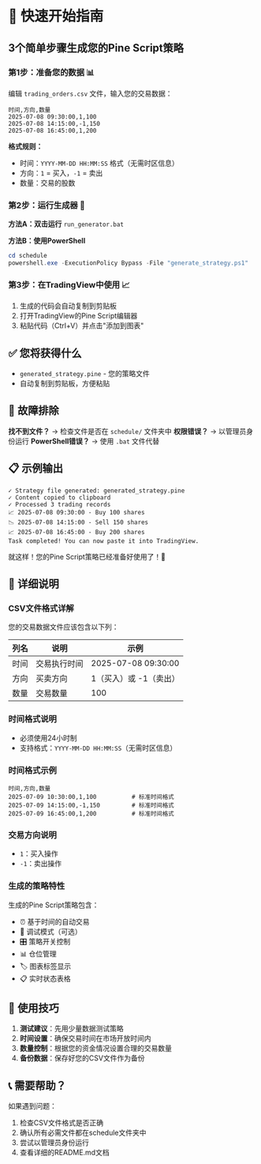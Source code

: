 # 🚀 快速开始指南

## 3个简单步骤生成您的Pine Script策略

### 第1步：准备您的数据 📊
编辑 `trading_orders.csv` 文件，输入您的交易数据：
```csv
时间,方向,数量
2025-07-08 09:30:00,1,100
2025-07-08 14:15:00,-1,150
2025-07-08 16:45:00,1,200
```

**格式规则：**
- 时间：`YYYY-MM-DD HH:MM:SS` 格式（无需时区信息）
- 方向：`1` = 买入，`-1` = 卖出
- 数量：交易的股数

### 第2步：运行生成器 🔧
**方法A：双击运行** `run_generator.bat`

**方法B：使用PowerShell**
```powershell
cd schedule
powershell.exe -ExecutionPolicy Bypass -File "generate_strategy.ps1"
```

### 第3步：在TradingView中使用 📈
1. 生成的代码会自动复制到剪贴板
2. 打开TradingView的Pine Script编辑器
3. 粘贴代码（Ctrl+V）并点击"添加到图表"

## ✅ 您将获得什么

- `generated_strategy.pine` - 您的策略文件
- 自动复制到剪贴板，方便粘贴

## 🔧 故障排除

**找不到文件？** → 检查文件是否在 `schedule/` 文件夹中
**权限错误？** → 以管理员身份运行
**PowerShell错误？** → 使用 `.bat` 文件代替

## 📋 示例输出
```
✓ Strategy file generated: generated_strategy.pine
✓ Content copied to clipboard
✓ Processed 3 trading records
📈 2025-07-08 09:30:00 - Buy 100 shares
📉 2025-07-08 14:15:00 - Sell 150 shares
📈 2025-07-08 16:45:00 - Buy 200 shares
Task completed! You can now paste it into TradingView.
```

就这样！您的Pine Script策略已经准备好使用了！🎉

## 📝 详细说明

### CSV文件格式详解
您的交易数据文件应该包含以下列：

| 列名 | 说明 | 示例 |
|------|------|------|
| 时间 | 交易执行时间 | 2025-07-08 09:30:00 |
| 方向 | 买卖方向 | 1（买入）或 -1（卖出） |
| 数量 | 交易数量 | 100 |

### 时间格式说明
- 必须使用24小时制
- 支持格式：`YYYY-MM-DD HH:MM:SS`（无需时区信息）

### 时间格式示例
```csv
时间,方向,数量
2025-07-09 10:30:00,1,100          # 标准时间格式
2025-07-09 14:15:00,-1,150         # 标准时间格式
2025-07-09 16:45:00,1,200          # 标准时间格式
```

### 交易方向说明
- `1`：买入操作
- `-1`：卖出操作

### 生成的策略特性
生成的Pine Script策略包含：
- ⏰ 基于时间的自动交易
- 🐛 调试模式（可选）
- 🎛️ 策略开关控制
- 📊 仓位管理
- 🏷️ 图表标签显示
- 📋 实时状态表格

## 🎯 使用技巧

1. **测试建议**：先用少量数据测试策略
2. **时间设置**：确保交易时间在市场开放时间内
3. **数量控制**：根据您的资金情况设置合理的交易数量
4. **备份数据**：保存好您的CSV文件作为备份

## 📞 需要帮助？

如果遇到问题：
1. 检查CSV文件格式是否正确
2. 确认所有必需文件都在schedule文件夹中
3. 尝试以管理员身份运行
4. 查看详细的README.md文档
